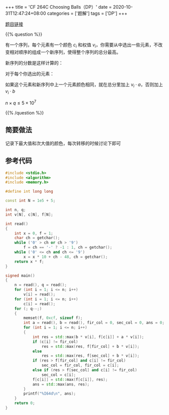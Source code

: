 +++
title = 'CF 264C Choosing Balls（DP）'
date = 2020-10-31T12:47:24+08:00
categories = ['题解']
tags = ['DP']
+++

[题目链接](https://codeforces.com/contest/264/problem/C)

{{% question %}}

有一个序列，每个元素有一个颜色 $c_i$ 和权值 $v_i$，你需要从中选出一些元素，不改变相对顺序的组成一个新序列，使得整个序列的总分最高。

新序列的分数是这样计算的：

对于每个你选出的元素：

如果这个元素和新序列中上一个元素颜色相同，就在总分里加上 $v_i \cdot a$，否则加上 $v_i \cdot b$

$n \times q \le 5 \times 10^7$

{{% /question %}}

<!--more-->

## 简要做法

记录下最大值和次大值的颜色，每次转移的时候讨论下即可

## 参考代码

```cpp
#include <stdio.h>
#include <algorithm>
#include <memory.h>

#define int long long

const int N = 1e5 + 5;

int n, q;
int v[N], c[N], f[N];

int read()
{
    int x = 0, f = 1;
    char ch = getchar();
    while ('0' > ch or ch > '9')
        f = ch == '-' ? -1 : 1, ch = getchar();
    while ('0' <= ch and ch <= '9')
        x = x * 10 + ch - 48, ch = getchar();
    return x * f;
}

signed main()
{
    n = read(), q = read();
    for (int i = 1; i <= n; i++)
        v[i] = read();
    for (int i = 1; i <= n; i++)
        c[i] = read();
    for (; q--;)
    {
        memset(f, 0xcf, sizeof f);
        int a = read(), b = read(), fir_col = 0, sec_col = 0, ans = 0;
        for (int i = 1; i <= n; i++)
        {
            int res = std::max(b * v[i], f[c[i]] + a * v[i]);
            if (c[i] != fir_col)
                res = std::max(res, f[fir_col] + b * v[i]);
            else
                res = std::max(res, f[sec_col] + b * v[i]);
            if (res > f[fir_col] and c[i] != fir_col)
                sec_col = fir_col, fir_col = c[i];
            else if (res > f[sec_col] and c[i] != fir_col)
                sec_col = c[i];
            f[c[i]] = std::max(f[c[i]], res);
            ans = std::max(ans, res);
        }
        printf("%I64d\n", ans);
    }
    return 0;
}

```
